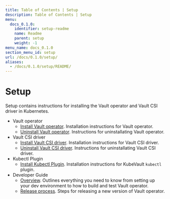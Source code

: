 ```yaml
---
title: Table of Contents | Setup
description: Table of Contents | Setup
menu:
  docs_0.1.0:
    identifier: setup-readme
    name: Readme
    parent: setup
    weight: -1
menu_name: docs_0.1.0
section_menu_id: setup
url: /docs/0.1.0/setup/
aliases:
  - /docs/0.1.0/setup/README/
---
```

# Setup

Setup contains instructions for installing the Vault operator and Vault CSI driver in Kubernetes.

- Vault operator
  - [Install Vault operator](/docs/setup/operator/install.md). Installation instructions for Vault operator.
  - [Uninstall Vault operator](/docs/setup/operator/uninstall.md). Instructions for uninstallating Vault operator.
- Vault CSI driver
  - [Install Vault CSI driver](/docs/setup/csi-driver/install.md). Installation instructions for Vault CSI driver.
  - [Uninstall Vault CSI driver](/docs/setup/csi-driver/uninstall.md). Instructions for uninstallating Vault CSI driver.
- Kubectl Plugin
  - [Install Kubectl Plugin](/docs/setup/cli/install.md). Installation instructions for KubeVault `kubectl` plugin.
- Developer Guide
  - [Overview](/docs/setup/developer-guide/overview.md). Outlines everything you need to know from setting up your dev environment to how to build and test Vault operator.
  - [Release process](/docs/setup/developer-guide/release.md). Steps for releasing a new version of Vault operator.
